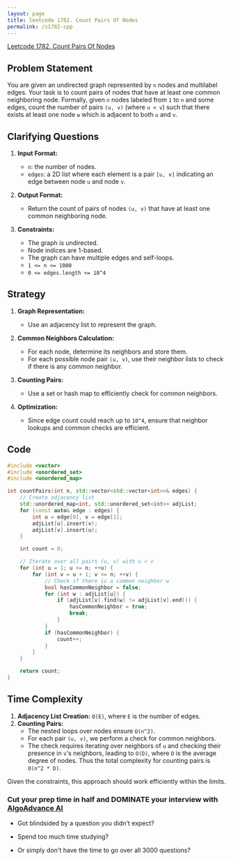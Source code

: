 ```yaml
---
layout: page
title: leetcode 1782. Count Pairs Of Nodes
permalink: /s1782-cpp
---
```

[Leetcode 1782. Count Pairs Of Nodes](https://algoadvance.github.io/algoadvance/l1782)
## Problem Statement

You are given an undirected graph represented by  `n` nodes and multilabel edges. Your task is to count pairs of nodes that have at least one common neighboring node. Formally, given `n` nodes labeled from `1` to `n` and some edges, count the number of pairs `(u, v)` (where `u < v`) such that there exists at least one node `w` which is adjacent to both `u` and `v`.

## Clarifying Questions

1. **Input Format:**
   - `n`: the number of nodes.
   - `edges`: a 2D list where each element is a pair `[u, v]` indicating an edge between node `u` and node `v`.

2. **Output Format:**
   - Return the count of pairs of nodes `(u, v)` that have at least one common neighboring node.

3. **Constraints:**
   - The graph is undirected.
   - Node indices are 1-based.
   - The graph can have multiple edges and self-loops.
   - `1 <= n <= 1000`
   - `0 <= edges.length <= 10^4`

## Strategy

1. **Graph Representation:**
   - Use an adjacency list to represent the graph.
   
2. **Common Neighbors Calculation:**
   - For each node, determine its neighbors and store them.
   - For each possible node pair `(u, v)`, use their neighbor lists to check if there is any common neighbor.

3. **Counting Pairs:**
   - Use a set or hash map to efficiently check for common neighbors.
   
4. **Optimization:**
   - Since edge count could reach up to `10^4`, ensure that neighbor lookups and common checks are efficient.

## Code
```cpp
#include <vector>
#include <unordered_set>
#include <unordered_map>

int countPairs(int n, std::vector<std::vector<int>>& edges) {
    // Create adjacency list
    std::unordered_map<int, std::unordered_set<int>> adjList;
    for (const auto& edge : edges) {
        int u = edge[0], v = edge[1];
        adjList[u].insert(v);
        adjList[v].insert(u);
    }

    int count = 0;

    // Iterate over all pairs (u, v) with u < v
    for (int u = 1; u <= n; ++u) {
        for (int v = u + 1; v <= n; ++v) {
            // Check if there is a common neighbor w
            bool hasCommonNeighbor = false;
            for (int w : adjList[u]) {
                if (adjList[v].find(w) != adjList[v].end()) {
                    hasCommonNeighbor = true;
                    break;
                }
            }
            if (hasCommonNeighbor) {
                count++;
            }
        }
    }

    return count;
}
```

## Time Complexity

1. **Adjacency List Creation:** `O(E)`, where `E` is the number of edges.
2. **Counting Pairs:**
    - The nested loops over nodes ensure `O(n^2)`.
    - For each pair `(u, v)`, we perform a check for common neighbors.
    - The check requires iterating over neighbors of `u` and checking their presence in `v`'s neighbors, leading to `O(D)`, where `D` is the average degree of nodes.
   Thus the total complexity for counting pairs is `O(n^2 * D)`.

Given the constraints, this approach should work efficiently within the limits.


### Cut your prep time in half and DOMINATE your interview with [AlgoAdvance AI](https://algoAdvance.com)

- Got blindsided by a question you didn't expect?

- Spend too much time studying?

- Or simply don't have the time to go over all 3000 questions?

